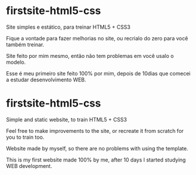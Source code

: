 # firstsite-html5-css

Site simples e estático, para treinar HTML5 + CSS3

Fique a vontade para fazer melhorias no site, ou recrialo do zero para você também treinar.

Site feito por mim mesmo, então não tem problemas em você usalo o modelo.

Esse é meu primeiro site feito 100% por mim, depois de 10dias que comecei a estudar desenvolvimento WEB.

# firstsite-html5-css

Simple and static website, to train HTML5 + CSS3

Feel free to make improvements to the site, or recreate it from scratch for you to train too.

Website made by myself, so there are no problems with using the template.

This is my first website made 100% by me, after 10 days I started studying WEB development.
